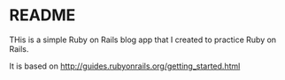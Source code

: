 # README

THis is a simple Ruby on Rails blog app that I created to practice Ruby on Rails.

It is based on http://guides.rubyonrails.org/getting_started.html
